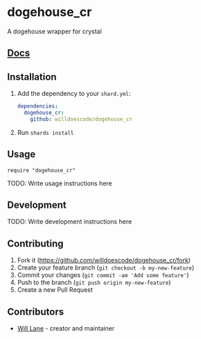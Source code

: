 # dogehouse_cr

A dogehouse wrapper for crystal

## [Docs](http://docs.will.tools/docs/)

## Installation

1. Add the dependency to your `shard.yml`:

   ```yaml
   dependencies:
     dogehouse_cr:
       github: willdoescode/dogehouse_cr
   ```

2. Run `shards install`

## Usage

```crystal
require "dogehouse_cr"
```

TODO: Write usage instructions here

## Development

TODO: Write development instructions here

## Contributing

1. Fork it (<https://github.com/willdoescode/dogehouse_cr/fork>)
2. Create your feature branch (`git checkout -b my-new-feature`)
3. Commit your changes (`git commit -am 'Add some feature'`)
4. Push to the branch (`git push origin my-new-feature`)
5. Create a new Pull Request

## Contributors

- [Will Lane](https://github.com/willdoescode) - creator and maintainer
